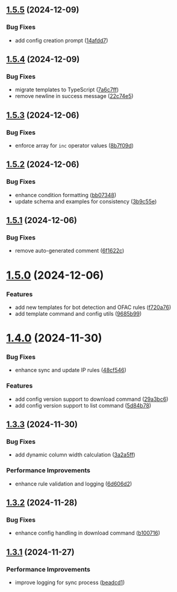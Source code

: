 ## [1.5.5](https://github.com/gfargo/vercel-doorman/compare/v1.5.4...v1.5.5) (2024-12-09)


### Bug Fixes

* add config creation prompt ([14afdd7](https://github.com/gfargo/vercel-doorman/commit/14afdd76d94dad8b44e815a2eb9f3fcfffeb53a9))

## [1.5.4](https://github.com/gfargo/vercel-doorman/compare/v1.5.3...v1.5.4) (2024-12-09)


### Bug Fixes

* migrate templates to TypeScript ([7a6c7ff](https://github.com/gfargo/vercel-doorman/commit/7a6c7ff059ae63a16a2048ffdc35513237c047e8))
* remove newline in success message ([22c74e5](https://github.com/gfargo/vercel-doorman/commit/22c74e516604ea206959337aecbe5578e82cc9e1))

## [1.5.3](https://github.com/gfargo/vercel-doorman/compare/v1.5.2...v1.5.3) (2024-12-06)


### Bug Fixes

* enforce array for `inc` operator values ([8b7f09d](https://github.com/gfargo/vercel-doorman/commit/8b7f09dbeb82bff38de3a4f177345c5c98637f3f))

## [1.5.2](https://github.com/gfargo/vercel-doorman/compare/v1.5.1...v1.5.2) (2024-12-06)


### Bug Fixes

* enhance condition formatting ([bb07348](https://github.com/gfargo/vercel-doorman/commit/bb07348f8e52357db6b00d29a69a04b7c023f9de))
* update schema and examples for consistency ([3b9c55e](https://github.com/gfargo/vercel-doorman/commit/3b9c55eda396d4371403db18a7a1a9408c9be8bc))

## [1.5.1](https://github.com/gfargo/vercel-doorman/compare/v1.5.0...v1.5.1) (2024-12-06)


### Bug Fixes

* remove auto-generated comment ([6f1622c](https://github.com/gfargo/vercel-doorman/commit/6f1622cfeb2dc817519f47eccd2614cea0ce79aa))

# [1.5.0](https://github.com/gfargo/vercel-doorman/compare/v1.4.0...v1.5.0) (2024-12-06)


### Features

* add new templates for bot detection and OFAC rules ([f720a76](https://github.com/gfargo/vercel-doorman/commit/f720a76412211c9960d6538378093dd90d7ed30c))
* add template command and config utils ([9685b99](https://github.com/gfargo/vercel-doorman/commit/9685b9999f4ae33bebfff1ddf36ef38a17f5ec60))

# [1.4.0](https://github.com/gfargo/vercel-doorman/compare/v1.3.3...v1.4.0) (2024-11-30)


### Bug Fixes

* enhance sync and update IP rules ([48cf546](https://github.com/gfargo/vercel-doorman/commit/48cf5465e0e04bc318a46ca99b68018242f11b45))


### Features

* add config version support to download command ([29a3bc6](https://github.com/gfargo/vercel-doorman/commit/29a3bc6651ea3297fd4759a550deb58b14f7048f))
* add config version support to list command ([5d84b78](https://github.com/gfargo/vercel-doorman/commit/5d84b787740100c4386e656e909814549dd0d22d))

## [1.3.3](https://github.com/gfargo/vercel-doorman/compare/v1.3.2...v1.3.3) (2024-11-30)


### Bug Fixes

* add dynamic column width calculation ([3a2a5ff](https://github.com/gfargo/vercel-doorman/commit/3a2a5ff12655c408065dd2e80759548075dcdc94))


### Performance Improvements

* enhance rule validation and logging ([6d606d2](https://github.com/gfargo/vercel-doorman/commit/6d606d22a3d5e9f05180198eb538e88f687309a0))

## [1.3.2](https://github.com/gfargo/vercel-doorman/compare/v1.3.1...v1.3.2) (2024-11-28)


### Bug Fixes

* enhance config handling in download command ([b100716](https://github.com/gfargo/vercel-doorman/commit/b10071689bb643cb511ccac4f0c9de5e7141a2de))

## [1.3.1](https://github.com/gfargo/vercel-doorman/compare/v1.3.0...v1.3.1) (2024-11-27)


### Performance Improvements

* improve logging for sync process ([beadcd1](https://github.com/gfargo/vercel-doorman/commit/beadcd13494ccbda48b69a8e7e1fef19a4a1c4b8))
